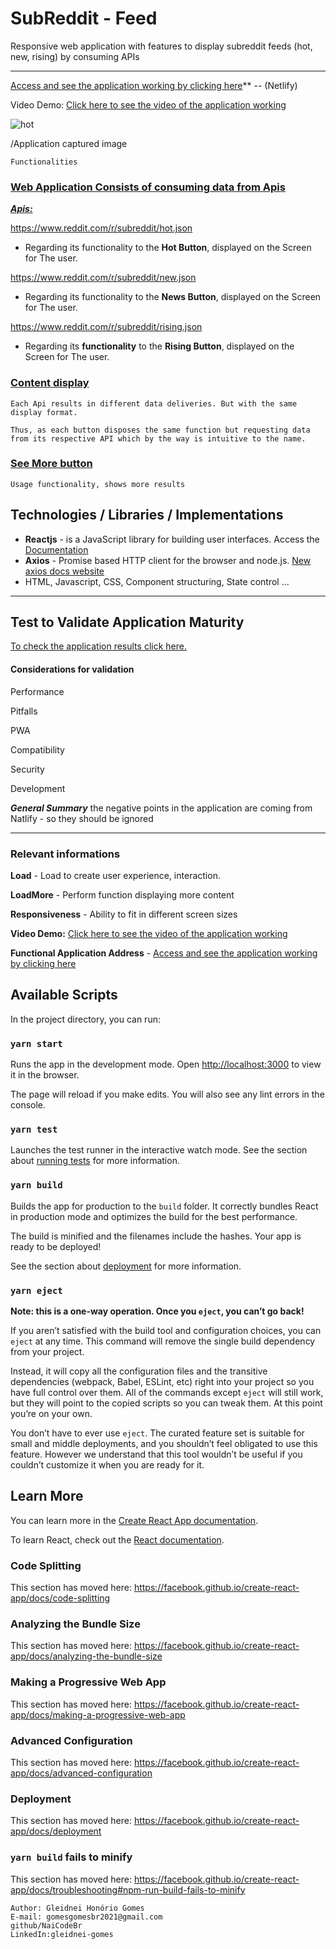 <h1>SubReddit - Feed</h1>

<p>Responsive web application with features to display subreddit feeds (hot, new, rising) by consuming APIs</p>

________________________________________________________

   [Access and see the application working by clicking here](https://zealous-ride-5992a1.netlify.app/)** -- (Netlify)

 Video Demo: [Click here to see the video of the application working](https://drive.google.com/drive/folders/1PMNZARoo2xV7wuc1ty85iRmhn5ROUhQh?usp=sharing)
  

![hot](https://user-images.githubusercontent.com/87155076/134356378-d2b69995-4535-42a9-8c60-e4297ece45c8.png)

/Application captured image



```
Functionalities
```

### **<u>Web Application Consists of consuming data from Apis</u>**

***<u>Apis:</u>***

https://www.reddit.com/r/subreddit/hot.json 

- Regarding its functionality to the **Hot Button**, displayed on the Screen for The user.

https://www.reddit.com/r/subreddit/new.json

- Regarding its functionality to the **News Button**, displayed on the Screen for The user.

https://www.reddit.com/r/subreddit/rising.json

- Regarding its **functionality** to the **Rising Button**, displayed on the Screen for The user.



### <u>Content display</u>

```
Each Api results in different data deliveries. But with the same display format.

Thus, as each button disposes the same function but requesting data from its respective API which by the way is intuitive to the name.
```



### **<u>See More butto</u><u>n</u>**

```
Usage functionality, shows more results
```



## Technologies / Libraries / Implementations

- **Reactjs** - is a JavaScript library for building user interfaces. Access the [Documentation](https://reactjs.org/docs/getting-started.html)  
- **Axios** - Promise based HTTP client for the browser and node.js. [New axios docs website](https://axios-http.com/)
- HTML, Javascript, CSS, Component structuring,  State control ... 

_____________________________________________________________



## Test to Validate Application Maturity 

[To check the application results click  here.](https://webhint.io/scanner/2b9f1230-a18b-4f01-9d12-02092f2ff426)

#### **Considerations for validation** 

Performance

Pitfalls

PWA

Compatibility

Security

Development

***General  Summary*** the negative points in the application are coming from Natlify - so they should be ignored

_____________________________________________________



### **Relevant informations**

**Load** - Load to create user experience, interaction.

**LoadMore** - Perform function displaying more content

**Responsiveness** - Ability to fit in different screen sizes

**Video Demo:** [Click here to see the video of the application working](https://drive.google.com/drive/folders/1PMNZARoo2xV7wuc1ty85iRmhn5ROUhQh?usp=sharing)

**Functional Application Address** - [Access and see the application working by clicking here](https://zealous-ride-5992a1.netlify.app/)







## Available Scripts

In the project directory, you can run:

### `yarn start`

Runs the app in the development mode.
Open [http://localhost:3000](http://localhost:3000/) to view it in the browser.

The page will reload if you make edits.
You will also see any lint errors in the console.

### `yarn test`

Launches the test runner in the interactive watch mode.
See the section about [running tests](https://facebook.github.io/create-react-app/docs/running-tests) for more information.

### `yarn build`

Builds the app for production to the `build` folder.
It correctly bundles React in production mode and optimizes the build for the best performance.

The build is minified and the filenames include the hashes.
Your app is ready to be deployed!

See the section about [deployment](https://facebook.github.io/create-react-app/docs/deployment) for more information.

### `yarn eject`

**Note: this is a one-way operation. Once you `eject`, you can’t go back!**

If you aren’t satisfied with the build tool and configuration choices, you can `eject` at any time. This command will remove the single build dependency from your project.

Instead, it will copy all the configuration files and the transitive dependencies (webpack, Babel, ESLint, etc) right into your project so you have full control over them. All of the commands except `eject` will still work, but they will point to the copied scripts so you can tweak them. At this point you’re on your own.

You don’t have to ever use `eject`. The curated feature set is suitable for small and middle deployments, and you shouldn’t feel obligated to use this feature. However we understand that this tool wouldn’t be useful if you couldn’t customize it when you are ready for it.

## Learn More

You can learn more in the [Create React App documentation](https://facebook.github.io/create-react-app/docs/getting-started).

To learn React, check out the [React documentation](https://reactjs.org/).

### Code Splitting

This section has moved here: https://facebook.github.io/create-react-app/docs/code-splitting

### Analyzing the Bundle Size

This section has moved here: https://facebook.github.io/create-react-app/docs/analyzing-the-bundle-size

### Making a Progressive Web App

This section has moved here: https://facebook.github.io/create-react-app/docs/making-a-progressive-web-app

### Advanced Configuration

This section has moved here: https://facebook.github.io/create-react-app/docs/advanced-configuration

### Deployment

This section has moved here: https://facebook.github.io/create-react-app/docs/deployment

### `yarn build` fails to minify

This section has moved here: https://facebook.github.io/create-react-app/docs/troubleshooting#npm-run-build-fails-to-minify





```
Author: Gleidnei Honório Gomes 
E-mail: gomesgomesbr2021@gmail.com
github/NaiCodeBr
LinkedIn:gleidnei-gomes

```
